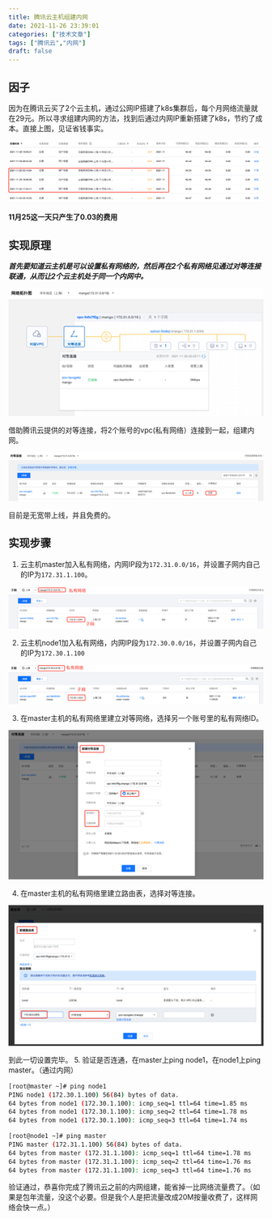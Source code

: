 ```yaml
---
title: 腾讯云主机组建内网
date: 2021-11-26 23:39:01
categories: ["技术文章"]
tags: ["腾讯云","内网"]
draft: false
---
```


## 因子
因为在腾讯云买了2个云主机，通过公网IP搭建了k8s集群后，每个月网络流量就在29元。所以寻求组建内网的方法，找到后通过内网IP重新搭建了k8s，节约了成本。直接上图，见证省钱事实。

<img src="/mb/images/txy-inner/01.png">

**11月25这一天只产生了0.03的费用**


## 实现原理
***首先要知道云主机是可以设置私有网络的，然后再在2个私有网络见通过对等连接联通，从而让2个云主机处于同一个内网中。***

<img src="/mb/images/txy-inner/02.png">

借助腾讯云提供的对等连接，将2个账号的vpc(私有网络）连接到一起，组建内网。

<img src="/mb/images/txy-inner/03.png">

目前是无宽带上线，并且免费的。

## 实现步骤
1. 云主机master加入私有网络，内网IP段为`172.31.0.0/16`，并设置子网内自己的IP为`172.31.1.100`。

<img src="/mb/images/txy-inner/04.png">

2. 云主机node1加入私有网络，内网IP段为`172.30.0.0/16`，并设置子网内自己的IP为`172.30.1.100`

<img src="/mb/images/txy-inner/05.png">

3. 在master主机的私有网络里建立对等网络，选择另一个账号里的私有网络ID。

<img src="/mb/images/txy-inner/06.png">

4. 在master主机的私有网络里建立路由表，选择对等连接。

<img src="/mb/images/txy-inner/07.png">

到此一切设置完毕。
5. 验证是否连通，在master上ping node1，在node1上ping master。（通过内网）
``` bash
[root@master ~]# ping node1
PING node1 (172.30.1.100) 56(84) bytes of data.
64 bytes from node1 (172.30.1.100): icmp_seq=1 ttl=64 time=1.85 ms
64 bytes from node1 (172.30.1.100): icmp_seq=2 ttl=64 time=1.78 ms
64 bytes from node1 (172.30.1.100): icmp_seq=3 ttl=64 time=1.74 ms
```
``` bash
[root@node1 ~]# ping master
PING master (172.31.1.100) 56(84) bytes of data.
64 bytes from master (172.31.1.100): icmp_seq=1 ttl=64 time=1.78 ms
64 bytes from master (172.31.1.100): icmp_seq=2 ttl=64 time=1.76 ms
64 bytes from master (172.31.1.100): icmp_seq=3 ttl=64 time=1.76 ms
```
验证通过，恭喜你完成了腾讯云之前的内网组建，能省掉一比网络流量费了。（如果是包年流量，没这个必要。但是我个人是把流量改成20M按量收费了，这样网络会快一点。）